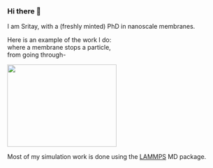 ### Hi there 👋

I am Sritay, with a (freshly minted) PhD in nanoscale membranes. 

Here is an example of the work I do:  
where a membrane stops a particle,     
from going through-

<img src="rej_jif.gif" width="250" height="188" />

Most of my simulation work is done using the [LAMMPS](https://www.lammps.org/) MD package.


